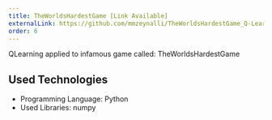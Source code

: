 ```yaml
---
title: TheWorldsHardestGame [Link Available]
externalLink: https://github.com/mmzeynalli/TheWorldsHardestGame_Q-Learning
order: 6
---
```


QLearning applied to infamous game called: TheWorldsHardestGame

## Used Technologies
* Programming Language: Python
* Used Libraries: numpy

<br/>